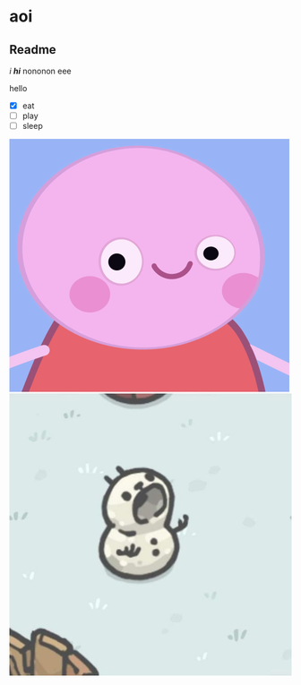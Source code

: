 # aoi

## Readme
*i*
***hi***
nononon
eee

hello
- [x] eat
- [ ] play
- [ ] sleep

<img src="peppa.png" alt="cat" title="cat">
<img src="snowman.jpg" alt="pig" title="pig">